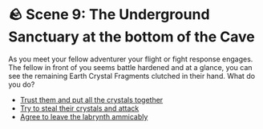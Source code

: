 # 🪨 Scene 9: The Underground Sanctuary at the bottom of the Cave

As you meet your fellow adventurer your flight or fight response engages. The fellow in front of you seems battle hardened and at a glance, you can see the remaining Earth Crystal Fragments clutched in their hand. What do you do?

-   [Trust them and put all the crystals together](./B-scene1a)
-   [Try to steal their crystals and attack](./B-scene1END1)
-   [Agree to leave the labrynth ammicably](./B-scene1END2)